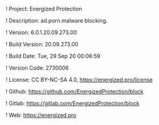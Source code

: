 ! Project: Energized Protection

! Description: ad.porn.malware blocking.

! Version: 6.0.1.20.09.273.00

! Build Version: 20.09.273.00

! Build Date: Tue, 29 Sep 20 00:06:59

! Version Code: 2730006

! License: CC BY-NC-SA 4.0, https://energized.pro/license

! Github: https://github.com/EnergizedProtection/block

! Gitlab: https://gitlab.com/EnergizedProtection/block


! Web: https://energized.pro

